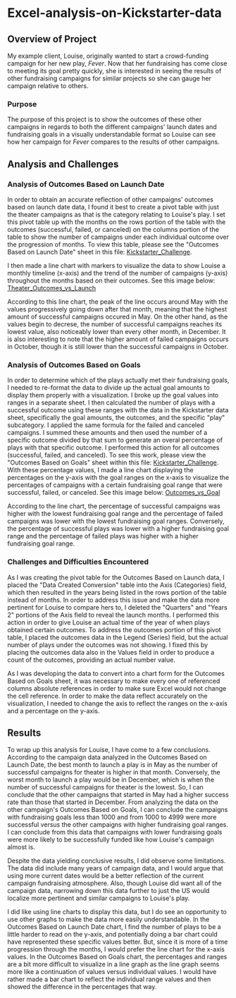 # Excel-analysis-on-Kickstarter-data
## Overview of Project
My example client, Louise, originally wanted to start a crowd-funding campaign for her new play, *Fever*. Now that her fundraising has come close to meeting its goal pretty quickly, she is interested in seeing the results of other fundraising campaigns for similar projects so she can gauge her campaign relative to others.
### Purpose
The purpose of this project is to show the outcomes of these other campaigns in regards to both the different campaigns' launch dates and fundraising goals in a visually understandable format so Louise can see how her campaign for *Fever* compares to the results of other campaigns.
## Analysis and Challenges
### Analysis of Outcomes Based on Launch Date
In order to obtain an accurate reflection of other campaigns' outcomes based on launch date data, I found it best to create a pivot table with just the theater campaigns as that is the category relating to Louise's play. I set this pivot table up with the months on the rows portion of the table with the outcomes (successful, failed, or canceled) on the columns portion of the table to show the number of campaigns under each individual outcome over the progression of months. To view this table, please see the "Outcomes Based on Launch Date" sheet in this file: [Kickstarter_Challenge](https://github.com/allysakarr/Excel-analysis-on-Kickstarter-data/blob/master/Kickstarter_Challenge.xlsx?raw=true).

I then made a line chart with markers to visualize the data to show Louise a monthly timeline (x-axis) and the trend of the number of campaigns (y-axis) throughout the months based on their outcomes. See this image below: [Theater_Outcomes_vs_Launch](https://github.com/allysakarr/Excel-analysis-on-Kickstarter-data/blob/master/Resources/Theater_Outcomes_vs_Launch.png?raw=true, "Theater_Outcomes_vs_Launch") 

According to this line chart, the peak of the line occurs around May with the values progressively going down after that month, meaning that the highest amount of successful campaigns occured in May. On the other hand, as the values begin to decrese, the number of successful campaigns reaches its lowest value, also noticeably lower than every other month, in December. It is also interesting to note that the higher amount of failed campaigns occurs in October, though it is still lower than the successful campaigns in October. 
### Analysis of Outcomes Based on Goals
In order to determine which of the plays actually met their fundraising goals, I needed to re-format the data to divide up the actual goal amounts to display them properly with a visualization. I broke up the goal values into ranges in a separate sheet. I then calculated the number of plays with a successful outcome using these ranges with the data in the Kickstarter data sheet, specifically the goal amounts, the outcomes, and the specific "play" subcategory. I applied the same formula for the failed and canceled campaigns. I summed these amounts and then used the number of a specific outcome divided by that sum to generate an overal percentage of plays with that specific outcome. I performed this action for all outcomes (successful, failed, and canceled). To see this work, please view the "Outcomes Based on Goals" sheet within this file: [Kickstarter_Challenge](https://github.com/allysakarr/Excel-analysis-on-Kickstarter-data/blob/master/Kickstarter_Challenge.xlsx?raw=true). With these percentage values, I made a line chart displaying the percentages on the y-axis with the goal ranges on the x-axis to visualize the percentages of campaigns with a certain fundraising goal range that were successful, failed, or canceled. See this image below: [Outcomes_vs_Goal](https://github.com/allysakarr/Excel-analysis-on-Kickstarter-data/blob/master/Resources/Outcomes_vs_Goal.png?raw=true "Outcomes_vs_Goal") 

According to the line chart, the percentage of successful campaigns was higher with the lowest fundraising goal range and the percentage of failed campaigns was lower with the lowest fundraising goal ranges. Conversely, the percentage of successful plays was lower with a higher fundraising goal range and the percentage of failed plays was higher with a higher fundraising goal range.
### Challenges and Difficulties Encountered
As I was creating the pivot table for the Outcomes Based on Launch data, I placed the "Data Created Conversion" table into the Axis (Categories) field, which then resulted in the years being listed in the rows portion of the table instead of months. In order to address this issue and make the data more pertinent for Louise to compare hers to, I deleted the "Quarters" and "Years 2" portions of the Axis field to reveal the launch months. I performed this action in order to give Louise an actual time of the year of when plays obtained certain outcomes. To address the outcomes portion of this pivot table, I placed the outcomes data in the Legend (Series) field, but the actual number of plays under the outcomes was not showing. I fixed this by placing the outcomes data also in the Values field in order to produce a count of the outcomes, providing an actual number value. 

As I was developing the data to convert into a chart form for the Outcomes Based on Goals sheet, it was necessary to make every one of referenced columns absolute references in order to make sure Excel would not change the cell reference. In order to make the data reflect accurately on the visualization, I needed to change the axis to reflect the ranges on the x-axis and a percentage on the y-axis. 
## Results
To wrap up this analysis for Louise, I have come to a few conclusions. According to the campaign data analyzed in the Outcomes Based on Launch Date, the best month to launch a play is in May as the number of successful campaigns for theater is higher in that month. Conversely, the worst month to launch a play would be in December, which is when the number of successful campaigns for theater is the lowest. So, I can conclude that the other campaigns that started in May had a higher success rate than those that started in December. From analyzing the data on the other campaign's Outcomes Based on Goals, I can conclude the campaigns with fundraising goals less than 1000 and from 1000 to 4999 were more successful versus the other campaigns with higher fundraising goal ranges. I can conclude from this data that campaigns with lower fundraising goals were more likely to be successfully funded like how Louise's campaign almost is.

Despite the data yielding conclusive results, I did observe some limitations. The data did include many years of campaign data, and I would argue that using more current dates would be a better reflection of the current campaign fundraising atmosphere. Also, though Louise did want all of the campaign data, narrowing down this data further to just the US would localize more pertinent and similar campaigns to Louise's play.

I did like using line charts to display this data, but I do see an opportunity to use other graphs to make the data more easily understandable. In the Outcomes Based on Launch Date chart, I find the number of plays to be a little harder to read on the y-axis, and potentially doing a bar chart could have represented these specific values better. But, since it is more of a time progression through the months, I would prefer the line chart for the x-axis values. In the Outcomes Based on Goals chart, the percentages and ranges are a bit more difficult to visualize in a line graph as the line graph seems more like a continuation of values versus individual values. I would have rather made a bar chart to reflect the individual range values and then showed the difference in the percentages that way.
